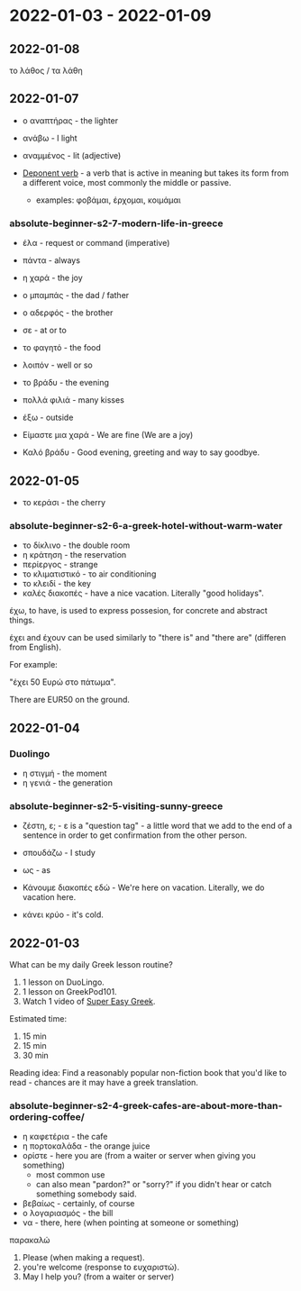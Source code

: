 # 2022-01-03 - 2022-01-09

## 2022-01-08

το λάθος / τα λάθη

## 2022-01-07

* ο αναπτήρας - the lighter
* ανάβω - I light
* αναμμένος - lit (adjective)

* [Deponent verb](https://en.wikipedia.org/wiki/Deponent_verb) - a verb that is active in meaning but takes its form from a different voice, most commonly the middle or passive. 
  * examples: φοβάμαι, έρχομαι, κοιμάμαι

### absolute-beginner-s2-7-modern-life-in-greece

* έλα - request or command (imperative)
* πάντα - always
* η χαρά - the joy
* ο μπαμπάς - the dad / father
* ο αδερφός - the brother
* σε - at or to
* το φαγητό - the food
* λοιπόν - well or so
* το βράδυ - the evening
* πολλά φιλιά - many kisses
* έξω - outside

* Είμαστε μια χαρά - We are fine (We are a joy)
* Καλό βράδυ - Good evening, greeting and way to say goodbye.

## 2022-01-05

* το κεράσι - the cherry

### absolute-beginner-s2-6-a-greek-hotel-without-warm-water

* το δίκλινο - the double room
* η κράτηση - the reservation
* περίεργος - strange
* το κλιματιστικό - το air conditioning
* το κλειδί - the key
* καλές διακοπές - have a nice vacation. Literally "good holidays".

έχω, to have, is used to express possesion, for concrete and abstract things.

έχει and έχουν can be used similarly to "there is" and "there are" (differen from English).

For example:

"έχει 50 Ευρώ στο πάτωμα".

There are EUR50 on the ground.

## 2022-01-04

### Duolingo

* η στιγμή - the moment
* η γενιά - the generation

### absolute-beginner-s2-5-visiting-sunny-greece

* ζέστη, ε; - ε is a "question tag" - a little word that we add to the end of a sentence in order to get confirmation from the other person.

* σπουδάζω - I study
* ως - as

* Κάνουμε διακοπές εδώ - We're here on vacation. Literally, we do vacation here.
* κάνει κρύο - it's cold.


## 2022-01-03

What can be my daily Greek lesson routine?

1. 1 lesson on DuoLingo.
2. 1 lesson on GreekPod101.
3. Watch 1 video of [Super Easy Greek](https://www.youtube.com/watch?v=FtosLU-ycG4&list=PLA5UIoabheFNO4VVJO7qL5lu7kJofgu5s).

Estimated time:

1. 15 min
2. 15 min
3. 30 min

Reading idea: Find a reasonably popular non-fiction book that you'd like to read - chances are it may have a greek translation.


### absolute-beginner-s2-4-greek-cafes-are-about-more-than-ordering-coffee/

* η καφετέρια - the cafe
* η πορτοκαλάδα - the orange juice
* ορίστε - here you are (from a waiter or server when giving you something)
  * most common use
  * can also mean "pardon?" or "sorry?" if you didn't hear or catch something somebody said.
* βεβαίως - certainly, of course
* ο λογαριασμός - the bill
* να - there, here (when pointing at someone or something)

παρακαλώ

1. Please (when making a request).
2. you're welcome (response to ευχαριστώ).
3. May I help you? (from a waiter or server)
